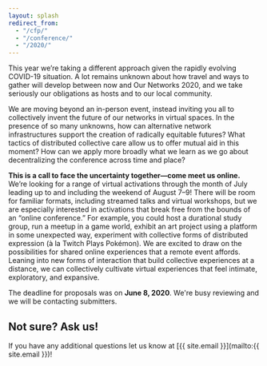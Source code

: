 ```yaml
---
layout: splash
redirect_from:
  - "/cfp/"
  - "/conference/"
  - "/2020/"
---
```


This year we’re taking a different approach given the rapidly evolving COVID-19 situation. A lot remains unknown about how travel and ways to gather will develop between now and Our Networks 2020, and we take seriously our obligations as hosts and to our local community. 

We are moving beyond an in-person event, instead inviting you all to collectively invent the future of our networks in virtual spaces. In the presence of so many unknowns, how can alternative network infrastructures support the creation of radically equitable futures? What tactics of distributed collective care allow us to offer mutual aid in this moment? How can we apply more broadly what we learn as we go about decentralizing the conference across time and place?  

**This is a call to face the uncertainty together—come meet us online.** We’re looking for a range of virtual activations through the month of July leading up to and including the weekend of August 7–9! There will be room for familiar formats, including streamed talks and virtual workshops, but we are especially interested in activations that break free from the bounds of an “online conference.” For example, you could host a durational study group, run a meetup in a game world, exhibit an art project using a platform in some unexpected way, experiment with collective forms of distributed expression (à la Twitch Plays Pokémon). We are excited to draw on the possibilities for shared online experiences that a remote event affords. Leaning into new forms of interaction that build collective experiences at a distance, we can collectively cultivate virtual experiences that feel intimate, exploratory, and expansive.

The deadline for proposals was on **June 8, 2020**. We're busy reviewing and we will be contacting submitters.

## Not sure? Ask us!

If you have any additional questions let us know at [{{ site.email }}](mailto:{{ site.email }})!
